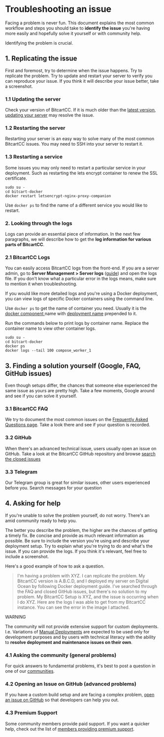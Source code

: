 # Troubleshooting an issue

Facing a problem is never fun. This document explains the most common workflow and steps you should take to **identify the issue** you're having more easily and hopefully solve it yourself or with community help.

Identifying the problem is crucial.

## 1. Replicating the issue

First and foremost, try to determine when the issue happens. Try to replicate the problem. Try to update and restart your server to verify you can reproduce your issue. If you think it will describe your issue better, take a screenshot.

### 1.1 Updating the server

Check your version of BitcartCC. If it is much older than the [latest version](https://github.com/bitcartcc/bitcart/releases/latest), [updating your server](../guides/server-management-settings.md#update-the-server) may resolve the issue.

### 1.2 Restarting the server

Restarting your server is an easy way to solve many of the most common BitcartCC issues. You may need to SSH into your server to restart it.

### 1.3 Restarting a service

Some issues you may only need to restart a particular service in your deployment. Such as restarting the lets encrypt container to renew the SSL certificate.

```text
sudo su -
cd bitcart-docker
docker restart letsencrypt-nginx-proxy-companion
```

Use `docker ps` to find the name of a different service you would like to restart.

### 2. Looking through the logs

Logs can provide an essential piece of information. In the next few paragraphs, we will describe how to get the **log information for various parts of BitcartCC**.

### 2.1 **BitcartCC** Logs

You can easily access BitcartCC logs from the front-end. If you are a server admin, go to **Server Management &gt; Server logs** \([guide](../guides/server-management-settings.md#server-logs)\) and open the logs file. If you don't know what a particular error in the logs means, make sure to mention it when troubleshooting.

If you would like more detailed logs and you're using a Docker deployment, you can view logs of specific Docker containers using the command line. 

Use `docker ps` to get the name of container you need. Usually it is the [docker component ](https://github.com/bitcartcc/bitcart-docker/blob/master/generator/docker-components)name with [deployment name](../guides/multiple-deployments-on-one-server.md) prepended to it.

Run the commands below to print logs by container name. Replace the container name to view other container logs.

```text
sudo su -
cd bitcart-docker
docker ps
docker logs --tail 100 compose_worker_1
```

## 3. Finding a solution yourself \(Google, FAQ, GitHub issues\)

Even though setups differ, the chances that someone else experienced the same issue as yours are pretty high. Take a few moments, Google around and see if you can solve it yourself.

### 3.1 BitcartCC FAQ

We try to document the most common issues on the [Frequently Asked Questions page](faq/). Take a look there and see if your question is recorded.

### 3.2 GitHub

When there's an advanced technical issue, users usually open an issue on GitHub. Take a look at the BitcartCC GitHub repository and browse [search the closed issues](https://github.com/bitcartcc/bitcart/issues?q=is%3Aissue+is%3Aclosed)

### 3.3 Telegram

Our Telegram group is great for similar issues, other users experienced before you. Search messages for your question

## 4. Asking for help

If you're unable to solve the problem yourself, do not worry. There's an amid community ready to help you.

The better you describe the problem, the higher are the chances of getting a timely fix. Be concise and provide as much relevant information as possible. Be sure to include the version you're using and describe your deployment setup. Try to explain what you're trying to do and what's the issue. If you can provide the logs. If you think it's relevant, feel free to include a screenshot.

Here's a good example of how to ask a question.

> I'm having a problem with XYZ. I can replicate the problem. My BitcartCC version is A.B.C.D, and I deployed my server on Digital Ocean by following Docker deployment guide. I've searched through the FAQ and closed GitHub issues, but there's no solution to my problem. My BitcartCC Setup is XYZ, and the issue is occurring when I do XYZ. Here are the logs I was able to get from my BitcartCC instance. You can see the error in the image I attached.

WARNING

The community will not provide extensive support for custom deployments. I.e. Variations of [Manual Deployments](../deployment/manual.md) are expected to be used only for development purposes and by users with technical literacy with the ability to **resolve deployment and maintenance issues on their own**.

### 4.1 Asking the community \(general problems\)

For quick answers to fundamental problems, it's best to post a question in one of our [communities](https://bitcartcc.com/#community).

### 4.2 Opening an Issue on GitHub \(advanced problems\)

If you have a custom build setup and are facing a complex problem, [open an issue on GitHub](https://github.com/bitcartcc/bitcart/issues) so that developers can help you out.

### 4.3 Premium Support

Some community members provide paid support. If you want a quicker help, check out the list of [members providing premium support](support.md#paid-support).



